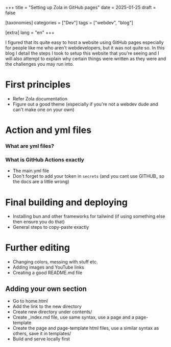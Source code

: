+++
title = "Setting up Zola in GitHub pages"
date = 2025-01-25
draft = false

[taxonomies]
categories = ["Dev"]
tags = ["webdev", "blog"]

[extra]
lang = "en"
+++

I figured that its quite easy to host a website using GitHub pages especially for people like me who aren't webdevelopers, but it was not quite so. In this blog I detail the steps I took to setup this website that you're seeing and I will also attempt to explain why certain things were written as they were and the challenges you may run into.

# First principles

- Refer Zola documentation
- Figure out a good theme (especially if you're not a webdev dude and can't make one on your own)

# Action and yml files

### What are yml files?

### What is GitHub Actions exactly

- The main.yml file
- Don't forget to add your token in `secrets` (and you cant use GITHUB_ so the docs are a little wrong)

# Final building and deploying

- Installing bun and other frameworks for tailwind (if using something else then ensure you do that)
- General steps to copy-paste exactly

# Further editing

- Changing colors, messing with stuff etc.
- Adding images and YouTube links 
- Creating a good README.md file

## Adding your own section

- Go to home.html
- Add the link to the new directory
- Create new directory under contents/
- Create \_index.md file, use same syntax, use a page and a page-template
- Create the page and page-template html files, use a similar syntax as others, save it in templates/
- Build and serve locally first